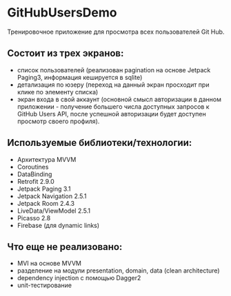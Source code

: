 # GitHubUsersDemo
Тренировочное приложение для просмотра всех пользователей Git Hub.
## Состоит из трех экранов:
- список пользователей (реализован pagination на основе Jetpack Paging3, информация кешируется в sqlite)
- детализация по юзеру (переход на данный экран просходит при клике по элементу списка)
- экран входа в свой аккаунт (основной смысл авторизации в данном приложении - получение большего числа доступных запросов к GitHub Users API, 
после успешной авторизации будет доступен просмотр своего профиля).

## Используемые библиотеки/технологии:
- Архитектура MVVM
- Coroutines
- DataBinding
- Retrofit 2.9.0
- Jetpack Paging 3.1
- Jetpack Navigation 2.5.1
- Jetpack Room 2.4.3
- LiveData/ViewModel 2.5.1
- Picasso 2.8
- Firebase (для dynamic links)

## Что еще не реализовано:
- MVI на основе MVVM
- разделение на модули presentation, domain, data (clean architecture)
- dependency injection с помощью Dagger2
- unit-тестирование
